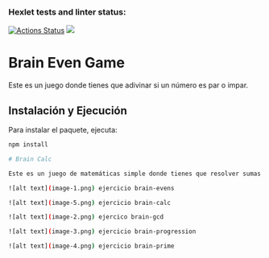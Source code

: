 ### Hexlet tests and linter status:
[![Actions Status](https://github.com/RSuarezwilli/fullstack-javascript-project-98/actions/workflows/hexlet-check.yml/badge.svg)](https://github.com/RSuarezwilli/fullstack-javascript-project-98/actions)
<a href="https://codeclimate.com/github/RSuarezwilli/fullstack-javascript-project-98/maintainability"><img src="https://api.codeclimate.com/v1/badges/8eed5dbf667bdcd01cbd/maintainability" /></a>

# Brain Even Game

Este es un juego donde tienes que adivinar si un número es par o impar.

## Instalación y Ejecución

Para instalar el paquete, ejecuta:


```bash
npm install

# Brain Calc

Este es un juego de matemáticas simple donde tienes que resolver sumas aleatorias.

![alt text](image-1.png) ejercicio brain-evens

![alt text](image-5.png) ejercicio brain-calc

![alt text](image-2.png) ejercico brain-gcd

![alt text](image-3.png) ejercicio brain-progression

![alt text](image-4.png) ejercicio brain-prime
